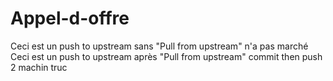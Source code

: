 # Appel-d-offre
Ceci est un push to upstream sans "Pull from upstream" n'a pas marché
Ceci est un push to upstream après "Pull from upstream"
commit then push 2 machin truc